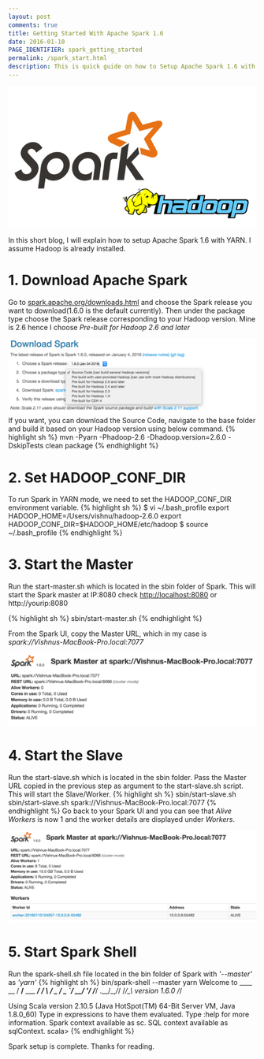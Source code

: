 ```yaml
---
layout: post
comments: true
title: Getting Started With Apache Spark 1.6
date: 2016-01-10
PAGE_IDENTIFIER: spark_getting_started
permalink: /spark_start.html
description: This is quick guide on how to Setup Apache Spark 1.6 with YARN.
---
```

<div class="col three">
	<img class="col three" src="/img/spark_start/heading.png">
</div>

In this short blog, I will explain how to setup Apache Spark 1.6 with YARN. I assume Hadoop is already installed.

# 1. Download Apache Spark
Go to [spark.apache.org/downloads.html](http://spark.apache.org/downloads.html) and choose the Spark release you want to download(1.6.0 is the default currently). Then under the package type choose the Spark release corresponding to your Hadoop version. Mine is 2.6 hence I choose *Pre-built for Hadoop 2.6 and later*
<div class="col three">
  <img class="col three" src="/img/spark_start/spark_download.png">
</div>
If you want, you can download the Source Code, navigate to the base folder and build it based on your Hadoop version using below command.
{% highlight sh %}
mvn -Pyarn -Phadoop-2.6 -Dhadoop.version=2.6.0 -DskipTests clean package
{% endhighlight %}

# 2. Set HADOOP_CONF_DIR
To run Spark in YARN mode, we need to set the HADOOP_CONF_DIR environment variable.
{% highlight sh %}
$ vi ~/.bash_profile
export HADOOP_HOME=/Users/vishnu/hadoop-2.6.0
export HADOOP_CONF_DIR=$HADOOP_HOME/etc/hadoop
$ source ~/.bash_profile
{% endhighlight %}


# 3. Start the Master
Run the start-master.sh which is located in the sbin folder of Spark. This will start the Spark master at IP:8080
check [http://localhost:8080](http://localhost:8080) or http://yourip:8080

{% highlight sh %}
sbin/start-master.sh
{% endhighlight %}

From the Spark UI, copy the Master URL, which in my case is *spark://Vishnus-MacBook-Pro.local:7077*
<div class="col three">
  <img class="col three" src="/img/spark_start/spark_master.png">
</div>

# 4. Start the Slave
Run the start-slave.sh which is located in the sbin folder. Pass the Master URL copied in the previous step as argument to the start-slave.sh script. This will start the Slave/Worker. 
{% highlight sh %}
sbin/start-slave.sh sbin/start-slave.sh spark://Vishnus-MacBook-Pro.local:7077
{% endhighlight %}
Go back to your Spark UI and you can see that *Alive Workers* is now 1 and the worker details are displayed under *Workers*.
<div class="col three">
  <img class="col three" src="/img/spark_start/spark_slave.png">
</div>

# 5. Start Spark Shell
Run the spark-shell.sh file located in the bin folder of Spark with *'--master'* as *'yarn'*
{% highlight sh %}
bin/spark-shell --master yarn
Welcome to
      ____              __
     / __/__  ___ _____/ /__
    _\ \/ _ \/ _ `/ __/  '_/
   /___/ .__/\_,_/_/ /_/\_\   version 1.6.0
      /_/

Using Scala version 2.10.5 (Java HotSpot(TM) 64-Bit Server VM, Java 1.8.0_60)
Type in expressions to have them evaluated.
Type :help for more information.
Spark context available as sc.
SQL context available as sqlContext.
scala>
{% endhighlight %}

Spark setup is complete. Thanks for reading.

